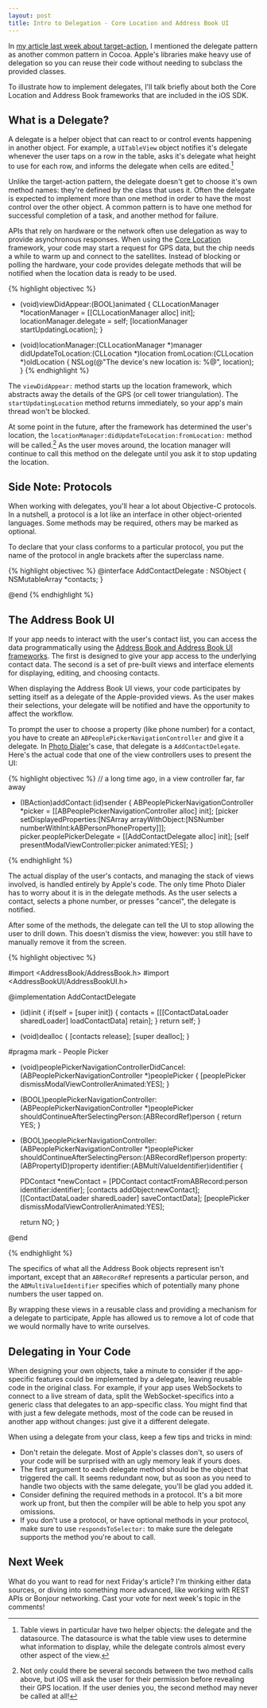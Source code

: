 ```yaml
---
layout: post
title: Intro to Delegation - Core Location and Address Book UI
---
```


In [my article last week about target-action][target-action], I mentioned the delegate pattern as 
another common pattern in Cocoa. Apple's libraries make heavy use of delegation so you can reuse 
their code without needing to subclass the provided classes.

To illustrate how to implement delegates, I'll talk briefly about both the Core Location and
Address Book frameworks that are included in the iOS SDK.

[target-action]: http://justinvoss.com/2011/08/19/cocoa-target-action/


What is a Delegate?
-------------------

A delegate is a helper object that can react to or control events happening in another object.
For example, a `UITableView` object notifies it's delegate whenever the user taps on a row in the table,
asks it's delegate what height to use for each row, and informs the delegate when cells are edited.[^table]

[^table]: Table views in particular have two helper objects: the delegate and the datasource. The datasource is what
    the table view uses to determine what information to display, while the delegate controls almost every
    other aspect of the view.

Unlike the target-action pattern, the delegate doesn't get to choose it's own method names: they're 
defined by the class that uses it. Often the delegate is expected to implement more than one method in
order to have the most control over the other object. A common pattern is to have one method for successful
completion of a task, and another method for failure.

APIs that rely on hardware or the network often use delegation as way to provide asynchronous responses.
When using the [Core Location][corelocation] framework, your code may start a request for GPS data, but the chip 
needs a while to warm up and connect to the satellites. Instead of blocking or polling the hardware,
your code provides delegate methods that will be notified when the location data is ready to be used.

[corelocation]: http://developer.apple.com/library/ios/#documentation/CoreLocation/Reference/CoreLocation_Framework/_index.html#//apple_ref/doc/uid/TP40007123

{% highlight objectivec %}
- (void)viewDidAppear:(BOOL)animated
{
  CLLocationManager *locationManager = [[CLLocationManager alloc] init];
  locationManager.delegate = self;
  [locationManager startUpdatingLocation];
}

- (void)locationManager:(CLLocationManager *)manager
    didUpdateToLocation:(CLLocation *)location
           fromLocation:(CLLocation *)oldLocation
{
  NSLog(@"The device's new location is: %@", location);
}
{% endhighlight %}

The `viewDidAppear:` method starts up the location framework, which abstracts away the details of the
GPS (or cell tower triangulation). The `startUpdatingLocation` method returns immediately, so your
app's main thread won't be blocked.

At some point in the future, after the framework has determined the user's location, the
`locationManager:didUpdateToLocation:fromLocation:` method will be called.[^denied] As the user moves around,
the location manager will continue to call this method on the delegate until you ask it to stop
updating the location.

[^denied]: Not only could there be several seconds between the two method calls above, but iOS will 
    ask the user for their permission before revealing their GPS location. If the user denies you, 
    the second method may never be called at all!


Side Note: Protocols
--------------------

When working with delegates, you'll hear a lot about Objective-C protocols. In a nutshell, a protocol is
a lot like an interface in other object-oriented languages. Some methods may be required, others may
be marked as optional.

To declare that your class conforms to a particular protocol, you put the name of the protocol in 
angle brackets after the superclass name.

{% highlight objectivec %}
@interface AddContactDelegate : NSObject <ABPeoplePickerNavigationControllerDelegate> {
    NSMutableArray *contacts;
}

@end
{% endhighlight %}


The Address Book UI
-------------------

If your app needs to interact with the user's contact list, you can access the data programmatically using
the [Address Book and Address Book UI frameworks][ab-docs]. The first is designed to give your app access to the
underlying contact data. The second is a set of pre-built views and interface elements for displaying,
editing, and choosing contacts.

[ab-docs]: http://developer.apple.com/library/ios/#documentation/ContactData/Conceptual/AddressBookProgrammingGuideforiPhone/Introduction.html#//apple_ref/doc/uid/TP40007744

When displaying the Address Book UI views, your code participates by setting itself as a delegate of the
Apple-provided views. As the user makes their selections, your delegate will be notified and have the
opportunity to affect the workflow.

To prompt the user to choose a property (like phone number) for a contact, you have to create an `ABPeoplePickerNavigationController`
and give it a delegate. In [Photo Dialer][photo-dialer]'s case, that delegate is a `AddContactDelegate`.
Here's the actual code that one of the view controllers uses to present the UI:

[photo-dialer]: http://bit.ly/photo-dialer-app

{% highlight objectivec %}
// a long time ago, in a view controller far, far away

- (IBAction)addContact:(id)sender
{
    ABPeoplePickerNavigationController *picker = [[ABPeoplePickerNavigationController alloc] init];
    [picker setDisplayedProperties:[NSArray arrayWithObject:[NSNumber numberWithInt:kABPersonPhoneProperty]]];
    picker.peoplePickerDelegate = [[AddContactDelegate alloc] init];
    [self presentModalViewController:picker animated:YES];
}

{% endhighlight %}

The actual display of the user's contacts, and managing the stack of views involved, is handled entirely
by Apple's code. The only time Photo Dialer has to worry about it is in the delegate methods. As the user
selects a contact, selects a phone number, or presses "cancel", the delegate is notified.

After some of the methods, the delegate can tell the UI to stop allowing the user to drill down. This
doesn't dismiss the view, however: you still have to manually remove it from the screen.

{% highlight objectivec %}

#import <AddressBook/AddressBook.h>
#import <AddressBookUI/AddressBookUI.h>


@implementation AddContactDelegate

- (id)init
{
    if(self = [super init]) {
        contacts = [[[ContactDataLoader sharedLoader] loadContactData] retain];
    }
    return self;
}

- (void)dealloc
{
    [contacts release];
    [super dealloc];
}

#pragma mark - People Picker

- (void)peoplePickerNavigationControllerDidCancel:(ABPeoplePickerNavigationController *)peoplePicker
{
    [peoplePicker dismissModalViewControllerAnimated:YES];
}

- (BOOL)peoplePickerNavigationController:(ABPeoplePickerNavigationController *)peoplePicker
      shouldContinueAfterSelectingPerson:(ABRecordRef)person
{
    return YES;
}

- (BOOL)peoplePickerNavigationController:(ABPeoplePickerNavigationController *)peoplePicker 
      shouldContinueAfterSelectingPerson:(ABRecordRef)person
                                property:(ABPropertyID)property 
                              identifier:(ABMultiValueIdentifier)identifier
{
    
    PDContact *newContact = [PDContact contactFromABRecord:person identifier:identifier];
    [contacts addObject:newContact];
    [[ContactDataLoader sharedLoader] saveContactData];
    [peoplePicker dismissModalViewControllerAnimated:YES];
    
    return NO;
}

@end

{% endhighlight %}

The specifics of what all the Address Book objects represent isn't important, except that an
`ABRecordRef` represents a particular person, and the `ABMultiValueIdentifier` specifies which
of potentially many phone numbers the user tapped on.

By wrapping these views in a reusable class and providing a mechanism for a delegate to participate,
Apple has allowed us to remove a lot of code that we would normally have to write ourselves.


Delegating in Your Code
-----------------------

When designing your own objects, take a minute to consider if the app-specific features could be
implemented by a delegate, leaving reusable code in the original class. For example, if your app uses
WebSockets to connect to a live stream of data, split the WebSocket-specifics into a generic class that
delegates to an app-specific class. You might find that with just a few delegate methods, most of 
the code can be reused in another app without changes: just give it a different delegate.

When using a delegate from your class, keep a few tips and tricks in mind:

* Don't retain the delegate. Most of Apple's classes don't, so users of your code will be surprised
  with an ugly memory leak if yours does.
* The first argument to each delegate method should be the object that triggered the call. It seems
  redundant now, but as soon as you need to handle two objects with the same delegate, you'll be glad
  you added it.
* Consider defining the required methods in a protocol. It's a bit more work up front, but then 
  the compiler will be able to help you spot any omissions.
* If you don't use a protocol, or have optional methods in your protocol, make sure to use
  `respondsToSelector:` to make sure the delegate supports the method you're about to call.


Next Week
---------

What do you want to read for next Friday's article? I'm thinking either data sources, or diving
into something more advanced, like working with REST APIs or Bonjour networking. Cast your vote
for next week's topic in the comments!

